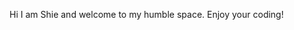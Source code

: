 Hi I am Shie and welcome to my humble space. Enjoy your coding!


<!---
shiicuels/shiicuels is a ✨ special ✨ repository because its `README.md` (this file) appears on your GitHub profile.
You can click the Preview link to take a look at your changes.
--->
